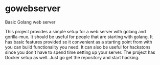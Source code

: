 # gowebserver
Basic Golang web server

This project provides a simple setup for a web server with golang and gorilla-mux. It should be useful for people that are starting with golang. It has basic features provided so it convenient as a starting point from with you can build functionality you need. It can also be useful for hackatons since you don't have to spend time setting up your server. The project has Docker setup as well. Just go get the repository and start hacking.
